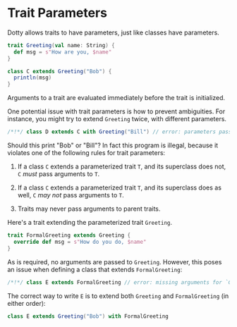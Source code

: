# Trait Parameters

Dotty allows traits to have parameters, just like classes have parameters.

```scala
trait Greeting(val name: String) {
  def msg = s"How are you, $name"
}

class C extends Greeting("Bob") {
  println(msg)
}
```

Arguments to a trait are evaluated immediately before the trait is initialized.

One potential issue with trait parameters is how to prevent
ambiguities. For instance, you might try to extend `Greeting` twice,
with different parameters.

```scala
/*!*/ class D extends C with Greeting("Bill") // error: parameters passed twice
```

Should this print "Bob" or "Bill"? In fact this program is illegal,
because it violates one of the following rules for trait parameters:

 1. If a class `C` extends a parameterized trait `T`, and its superclass does not, `C` _must_ pass arguments to `T`.

 2. If a class `C` extends a parameterized trait `T`, and its superclass does as well, `C` _may not_  pass arguments to `T`.

 3. Traits may never pass arguments to parent traits.

Here's a trait extending the parameterized trait `Greeting`.

```scala
trait FormalGreeting extends Greeting {
  override def msg = s"How do you do, $name"
}
```
As is required, no arguments are passed to `Greeting`. However, this poses an issue
when defining a class that extends `FormalGreeting`:

```scala
/*!*/ class E extends FormalGreeting // error: missing arguments for `Greeting`.
```

The correct way to write `E` is to extend both `Greeting` and
`FormalGreeting` (in either order):

```scala
class E extends Greeting("Bob") with FormalGreeting
```


